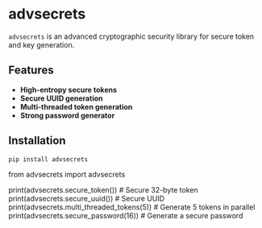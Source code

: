 # advsecrets

`advsecrets` is an advanced cryptographic security library for secure token and key generation.

## Features

- **High-entropy secure tokens**
- **Secure UUID generation**
- **Multi-threaded token generation**
- **Strong password generator**

## Installation

```bash
pip install advsecrets
```

from advsecrets import advsecrets

print(advsecrets.secure_token()) # Secure 32-byte token
print(advsecrets.secure_uuid()) # Secure UUID
print(advsecrets.multi_threaded_tokens(5)) # Generate 5 tokens in parallel
print(advsecrets.secure_password(16)) # Generate a secure password
